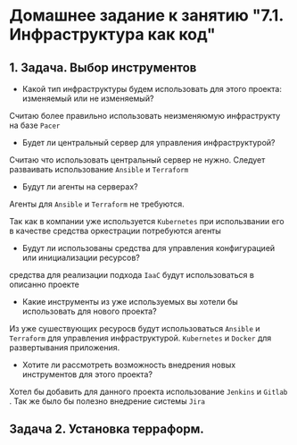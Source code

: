 # Домашнее задание к занятию "7.1. Инфраструктура как код"
## 1. Задача. Выбор инструментов
- Какой тип инфраструктуры будем использовать для этого проекта: изменяемый или не изменяемый?

Считаю более правильно использовать неизменяюмую инфраструкту на базе `Pacer` 

- Будет ли центральный сервер для управления инфраструктурой?

Считаю что использовать центральный сервер не нужно. Следует разваивать использование `Ansible` и `Terraform`

- Будут ли агенты на серверах?

Агенты для `Ansible` и `Terraform` не требуются.  

Так как в компании уже используется `Kubernetes` при использвании его в качестве средства оркестрации потребуются агенты

- Будут ли использованы средства для управления конфигурацией или инициализации ресурсов?

средства для реализации подхода `IaaC` будут использоваться в описанно проекте

- Какие инструменты из уже используемых вы хотели бы использовать для нового проекта?

Из уже сушествующих ресуросв будут использоваться `Ansible` и `Terraform` для управления инфраструктурой.  `Kubernetes` и `Docker` для развертывания приложения.

- Хотите ли рассмотреть возможность внедрения новых инструментов для этого проекта?

Хотел бы добавить для данного проекта использование `Jenkins` и `Gitlab `. Так же было бы полезно внедрение системы `Jira`

## Задача 2. Установка терраформ.

